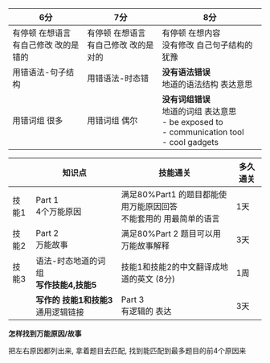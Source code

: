 | 6分                                        | 7分                                        | 8分                                                          |
| ------------------------------------------ | ------------------------------------------ | ------------------------------------------------------------ |
| 有停顿 在想语言<br />有自己修改 改的是错的 | 有停顿 在想语言<br />有自己修改 改的是对的 | 有停顿 在想内容<br/>没有修改 自己句子结构的犹豫              |
| 用错语法-句子结构                          | 用错语法-时态错                            | **没有语法错误**<br />地道的语法结构 表达意思                |
| 用错词组 很多                              | 用错词组 偶尔                              | **没有词组错误**<br />地道的词组 表达意思<br />- be exposed to <br />- communication tool<br />- cool gadgets |



|       | 知识点                                       | 技能通关                                                     | 多久通关 |
| ----- | -------------------------------------------- | ------------------------------------------------------------ | -------- |
| 技能1 | Part 1<br />4个万能原因                      | 满足80%Part1 的题目都能使用万能原因回答<br/>不能套用的 用最简单的语言 | 1天      |
| 技能2 | Part 2<br />万能故事                         | 满足80%Part 2 题目可以用万能故事解释                         | 3天      |
| 技能3 | 语法-时态地道的词组<br />**写作技能4,技能5** | 技能1和技能2的中文翻译成地道的英文 (8分)                     | 1周      |
|       | **写作的 技能1和技能3** 通用逻辑链接         | Part 3 <br />有逻辑的 表达                                   | 3天      |



**怎样找到万能原因/故事**

把左右原因都列出来, 拿着题目去匹配, 找到能匹配到最多题目的前4个原因来